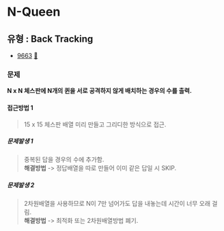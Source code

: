 # N-Queen
## 유형 : Back Tracking
* [9663](https://www.acmicpc.net/problem/9663) [:page_facing_up:](https://github.com/rudeore333/TIL/blob/master/Algorithm/codes/9663.cpp)


### 문제
 **N x N 체스판에 N개의 퀸을 서로 공격하지 않게 배치하는 경우의 수를 출력.**
 
#### 접근방법 1
> 15 x 15 체스판 배열 미리 만들고 그리디한 방식으로 접근.

##### 문제발생 1
> 중복된 답을 경우의 수에 추가함.   
> **해결방법** -> 정답배열을 따로 만들어 이미 같은 답일 시 SKIP.

##### 문제발생 2
> 2차원배열을 사용하므로 N이 7만 넘어가도 답을 내놓는데 시간이 너무 오래 걸림.   
> **해결방법** -> 최적화 또는 2차원배열방법 폐기.
